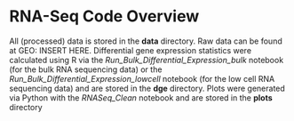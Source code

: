 # RNA-Seq Code Overview

All (processed) data is stored in the **data** directory. Raw data can be found at GEO: INSERT HERE. Differential gene expression statistics were calculated using R via the *Run_Bulk_Differential_Expression_bulk* notebook (for the bulk RNA sequencing data) or the *Run_Bulk_Differential_Expression_lowcell* notebook (for the low cell RNA sequencing data) and are stored in the **dge** directory. Plots were generated via Python with the *RNASeq_Clean* notebook and are stored in the **plots** directory
